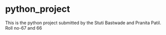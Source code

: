 # python_project

This is the python project submitted by the Stuti Bastwade and Pranita Patil.
Roll no-67 and 66
